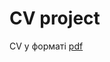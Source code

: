 # CV project

CV у форматі [pdf](https://github.com/unabletolaugh/cv-project/files/8707394/Resume-Hanna_Zhygan.pdf)
